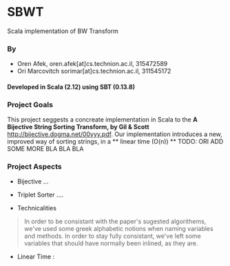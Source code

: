 # SBWT
Scala implementation of BW Transform

### By
* Oren Afek, oren.afek[at]cs.technion.ac.il, 315472589
* Ori Marcovitch sorimar[at]cs.technion.ac.il, 311545172

#### Developed in Scala (2.12) using SBT (0.13.8)

### Project Goals
This project seggests a concreate implementation in Scala to the **A Bijective String Sorting Transform, by Gil & Scott** http://bijective.dogma.net/00yyy.pdf.
Our implementation introduces a new, improved way of sorting strings, in a ** linear time (O(n)) **
 TODO: ORI ADD SOME MORE BLA BLA BLA
 
 
### Project Aspects 

* Bijective ...

* Triplet Sorter ....

* Technicalities

> In order to be consistant with the paper's sugested algorithems, we've used some greek alphabetic notions when naming variables and methods. In order to stay fully consistant, we've left some variables that should have normally been inlined, as they are.

* Linear Time : 


